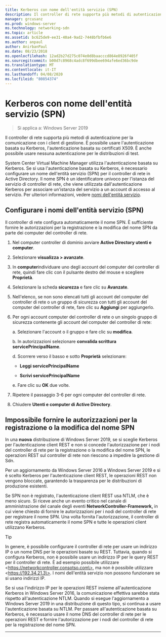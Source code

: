 ```yaml
---
title: Kerberos con nome dell'entità servizio (SPN)
description: Il controller di rete supporta più metodi di autenticazione per la comunicazione con i client di gestione. È possibile usare l'autenticazione basata su Kerberos, l'autenticazione basata su certificati X509. È anche possibile usare nessuna autenticazione per le distribuzioni di test.
manager: grcusanz
ms.prod: windows-server
ms.technology: networking-sdn
ms.topic: article
ms.assetid: bc625de9-ee31-40a4-9ad2-7448bfbfb6e6
ms.author: anpaul
author: AnirbanPaul
ms.date: 08/23/2018
ms.openlocfilehash: 12ad2b27d275c074e0d8baacccd864e8926f405f
ms.sourcegitcommit: b00d7c8968c4adc8f699dbee694afe6ed36bc9de
ms.translationtype: MT
ms.contentlocale: it-IT
ms.lasthandoff: 04/08/2020
ms.locfileid: "80854374"
---
```

# <a name="kerberos-with-service-principal-name-spn"></a>Kerberos con nome dell'entità servizio (SPN)

>Si applica a: Windows Server 2019

Il controller di rete supporta più metodi di autenticazione per la comunicazione con i client di gestione. È possibile usare l'autenticazione basata su Kerberos, l'autenticazione basata su certificati X509. È anche possibile usare nessuna autenticazione per le distribuzioni di test.

System Center Virtual Machine Manager utilizza l'autenticazione basata su Kerberos. Se si usa l'autenticazione basata su Kerberos, è necessario configurare un nome dell'entità servizio (SPN) per il controller di rete in Active Directory. Il nome SPN è un identificatore univoco per l'istanza del servizio di controller di rete, che viene utilizzata dall'autenticazione Kerberos per associare un'istanza del servizio a un account di accesso al servizio. Per ulteriori informazioni, vedere [nomi dell'entità servizio](https://docs.microsoft.com/windows/desktop/ad/service-principal-names).

## <a name="configure-service-principal-names-spn"></a>Configurare i nomi dell'entità servizio (SPN)

Il controller di rete configura automaticamente il nome SPN. È sufficiente fornire le autorizzazioni per la registrazione e la modifica del nome SPN da parte dei computer del controller di rete.

1.  Nel computer controller di dominio avviare **Active Directory utenti e computer**.

2.  Selezionare **visualizza \> avanzate**.

3.  In **computer**individuare uno degli account del computer del controller di rete, quindi fare clic con il pulsante destro del mouse e scegliere **Proprietà**.

4.  Selezionare la scheda **sicurezza** e fare clic su **Avanzate**.

5.  Nell'elenco, se non sono elencati tutti gli account del computer del controller di rete o un gruppo di sicurezza con tutti gli account del computer del controller di rete, fare clic su **Aggiungi** per aggiungerlo.

6.  Per ogni account computer del controller di rete o un singolo gruppo di sicurezza contenente gli account del computer del controller di rete:

    a.  Selezionare l'account o il gruppo e fare clic su **modifica**.

    b.  In autorizzazioni selezionare **convalida scrittura servicePrincipalName**.

    d.  Scorrere verso il basso e sotto **Proprietà** selezionare:

       -  **Leggi servicePrincipalName**

       -  **Scrivi servicePrincipalName**

    e.  Fare clic su **OK** due volte.

7.  Ripetere il passaggio 3-6 per ogni computer del controller di rete.

8.  Chiudere **Utenti e computer di Active Directory**.

## <a name="failure-to-provide-permissions-for-spn-registrationmodification"></a>Impossibile fornire le autorizzazioni per la registrazione o la modifica del nome SPN

In una **nuova** distribuzione di Windows Server 2019, se si sceglie Kerberos per l'autenticazione client REST e non si concede l'autorizzazione per i nodi del controller di rete per la registrazione o la modifica del nome SPN, le operazioni REST sul controller di rete non riescono a impedire la gestione di Sdn.

Per un aggiornamento da Windows Server 2016 a Windows Server 2019 e si è scelto Kerberos per l'autenticazione client REST, le operazioni REST non vengono bloccate, garantendo la trasparenza per le distribuzioni di produzione esistenti. 

Se SPN non è registrato, l'autenticazione client REST usa NTLM, che è meno sicuro. Si riceve anche un evento critico nel canale di amministrazione del canale degli eventi **NetworkController-Framework,** in cui viene chiesto di fornire le autorizzazioni per i nodi del controller di rete per registrare il nome SPN. Una volta fornita l'autorizzazione, il controller di rete registra automaticamente il nome SPN e tutte le operazioni client utilizzano Kerberos.


>[!TIP]
>In genere, è possibile configurare il controller di rete per usare un indirizzo IP o un nome DNS per le operazioni basate su REST. Tuttavia, quando si configura Kerberos, non è possibile usare un indirizzo IP per le query REST per il controller di rete. È ad esempio possibile utilizzare \<https://networkcontroller.consotso.com\>, ma non è possibile utilizzare \<https://192.34.21.3\>. I nomi dell'entità servizio non possono funzionare se si usano indirizzi IP.
>
>Se si usa l'indirizzo IP per le operazioni REST insieme all'autenticazione Kerberos in Windows Server 2016, la comunicazione effettiva sarebbe stata rispetto all'autenticazione NTLM. Quando si esegue l'aggiornamento a Windows Server 2019 in una distribuzione di questo tipo, si continua a usare l'autenticazione basata su NTLM. Per passare all'autenticazione basata su Kerberos, è necessario usare il nome DNS del controller di rete per le operazioni REST e fornire l'autorizzazione per i nodi del controller di rete per la registrazione del nome SPN.

---